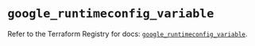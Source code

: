 # `google_runtimeconfig_variable`

Refer to the Terraform Registry for docs: [`google_runtimeconfig_variable`](https://registry.terraform.io/providers/hashicorp/google-beta/6.2.0/docs/resources/google_runtimeconfig_variable).
